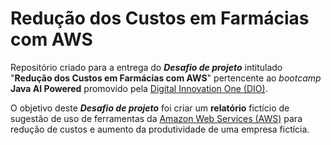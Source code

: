 # Redução dos Custos em Farmácias com AWS

Repositório criado para a entrega do **_Desafio de projeto_** intitulado "**Redução dos Custos em Farmácias com AWS**" pertencente ao _bootcamp_ **Java AI Powered** promovido pela [Digital Innovation One (DIO)](https://www.dio.me/).


O objetivo deste **_Desafio de projeto_** foi criar um **relatório** fictício de sugestão de uso de ferramentas da [Amazon Web Services (AWS)](https://aws.amazon.com/pt/) para redução de custos e aumento da produtividade de uma empresa fictícia. 